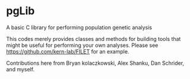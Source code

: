 # pgLib
A basic C library for performing population genetic analysis

This codes merely provides classes and methods for building tools that might be useful for performing your own
analyses. Please see https://github.com/kern-lab/FILET for an example.

Contributions here from Bryan kolaczkowski, Alex Shanku, Dan Schrider, and myself.  

